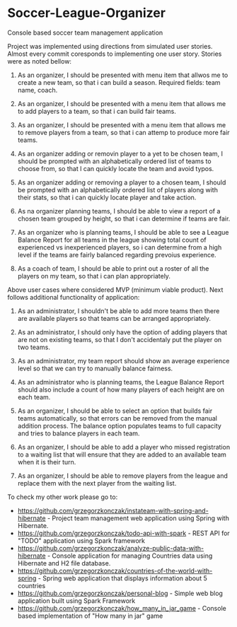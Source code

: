# Soccer-League-Organizer
Console based soccer team management application

Project was implemented using directions from simulated user stories.
Almost every commit coresponds to implementing one user story.
Stories were as noted bellow:

1. As an organizer, I should be presented with menu item that allwos me to
create a new team, so that i can build a season. Required fields: team
name, coach.

2. As an organizer, I should be presented with a menu item that allows me
to add players to a team, so that i can build fair teams.

3. As an organizer, I should be presented with a menu item that allows me
to remove players from a team, so that i can attemp to produce more fair
teams.

4. As an organizer adding or removin player to a yet to be chosen team, I
should be prompted with an alphabetically ordered list of teams to
choose from, so that I can quickly locate the team and avoid typos.

5. As an organizer adding or removing a player to a chosen team, I should
be prompted with an alphabetically ordered list of players along with
their stats, so that i can quickly locate player and take action.

6. As na organizer planning teams, I should be able to view a report of a
chosen team grouped by height, so that i can determine if teams are
fair.

7. As an organizer who is planning teams, I should be able to see a League
Balance Report for all teams in the league showing total count of
experienced vs inexperienced players, so i can determine from a high
level if the teams are fairly balanced regarding prevoius experience.

8. As a coach of team, I should be able to print out a roster of all the
players on my team, so that i can plan appropriately.

Above user cases where considered MVP (minimum viable product). Next follows additional functionality of application:

1. As an administrator, I shouldn't be able to add more teams then there
are available players so that teams can be arranged appropriately.

2. As an administrator, I should only have the option of adding players
that are not on existing teams, so that I don't accidentaly put the
player on two teams.

3. As an administrator, my team report should show an average experience
level so that we can try to manually balance fairness.

4. As an administrator who is planning teams, the League Balance Report
should also include a count of how many players of each height are on
each team.

5. As an organizer, I should be able to select an option that builds fair
teams automatically, so that errors can be removed from the manual
addition process.
The balance option populates teams to full capacity and tries to balance
players in each team.

6. As an organizer, I should be able to add a player who missed
registration to a waiting list that will ensure that they are added to
an available team when it is their turn.

7. As an organizer, I should be able to remove players from the league and
replace them with the next player from the waiting list.

To check my other work please go to:
- https://github.com/grzegorzkonczak/instateam-with-spring-and-hibernate - Project team management web application using Spring with Hibernate.
- https://github.com/grzegorzkonczak/todo-api-with-spark - REST API for "TODO" application using Spark framework
- https://github.com/grzegorzkonczak/analyze-public-data-with-hibernate - Console application for managing Countries data using Hibernate and H2 file database.
- https://github.com/grzegorzkonczak/countries-of-the-world-with-spring - Spring web application that displays information about 5 countries
- https://github.com/grzegorzkonczak/personal-blog - Simple web blog application built using Spark Framework
- https://github.com/grzegorzkonczak/how_many_in_jar_game - Console based implementation of "How many in jar" game
